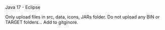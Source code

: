 Java 17 - Eclipse

Only upload files in src, data, icons, JARs folder. Do not upload any BIN or TARGET folders... Add to gitginore.
